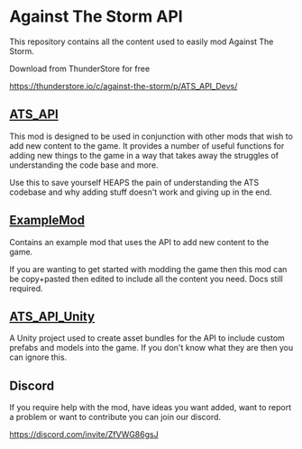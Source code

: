 # Against The Storm API

This repository contains all the content used to easily mod Against The Storm.

Download from ThunderStore for free 

https://thunderstore.io/c/against-the-storm/p/ATS_API_Devs/

## [ATS_API](https://github.com/JamesVeug/AgainstTheStormAPI/tree/master/ATS_API)

This mod is designed to be used in conjunction with other mods that wish to add new content to the game. It provides a number of useful functions for adding new things to the game in a way that takes away the struggles of understanding the code base and more.

Use this to save yourself HEAPS the pain of understanding the ATS codebase and why adding stuff doesn't work and giving up in the end. 

## [ExampleMod](https://github.com/JamesVeug/AgainstTheStormAPI/tree/master/ExampleMod)

Contains an example mod that uses the API to add new content to the game. 

If you are wanting to get started with modding the game then this mod can be copy+pasted then edited to include all the content you need. Docs still required.


## [ATS_API_Unity](https://github.com/JamesVeug/AgainstTheStormAPI/tree/master/ATS_API_Unity)

A Unity project used to create asset bundles for the API to include custom prefabs and models into the game. If you don't know what they are then you can ignore this.


## Discord
If you require help with the mod, have ideas you want added, want to report a problem or want to contribute you can join our discord.

https://discord.com/invite/ZfVWG86gsJ